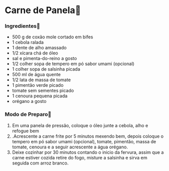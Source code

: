 # Carne de Panela:meat_on_bone:

### Ingredientes:shopping_cart:

- 500 g de coxão mole cortado em bifes
- 1 cebola ralada
- 1 dente de alho amassado
- 1/2 xícara chá de óleo
- sal e pimenta-do-reino a gosto
- 1/2 colher sopa de tempero em pó sabor umami (opcional)
- 1 colher sopa de salsinha picada
- 500 ml de água quente
- 1/2 lata de massa de tomate
- 1 pimentão verde picado
-  tomate sem sementes picado
- 1 cenoura pequena picada
- orégano a gosto

### Modo de Preparo:shallow_pan_of_food:

1. Em uma panela de pressão, coloque o óleo junte a cebola, alho e refogue bem
2. .Acrescente a carne frite por 5 minutos mexendo bem, depois coloque o tempero em pó sabor umami (opcional), tomate, pimentão, massa de tomate, cenoura e a seguir acrescente a água orégano.
3. Deixe cozinhar por 30 minutos contando o inicio da fervura, assim que a carne estiver cozida retire do fogo, misture a salsinha e sirva em seguida com arroz branco.